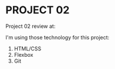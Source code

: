# PROJECT 02

Project 02 review at: 

I'm using those technology for this project:

1. HTML/CSS
2. Flexbox
3. Git

